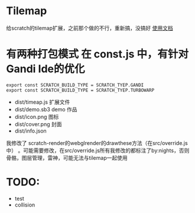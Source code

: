 # Tilemap
 
给scratch的tilemap扩展，之前那个做的不行，重新搞，没搞好
[使用文档](/docs.md)
# 有两种打包模式 在 const.js 中，有针对Gandi Ide的优化
```
export const SCRATCH_BUILD_TYPE = SCRATCH_TYEP.GANDI
export const SCRATCH_BUILD_TYPE = SCRATCH_TYEP.TURBOWARP
```

* dist/timeap.js 扩展文件
* dist/demo.sb3 demo 作品
* dist/icon.png 图标
* dist/cover.png 封面
* dist/info.json

我修改了 scratch-render的webglrender的drawthese方法（在src/override.js中）
。可能需要修改，在src/override.js所有我修改的都标注了by:nights，否则骨骼，图层管理，雷神，可能无法与tilemap一起使用

# TODO:

* test
* collision
